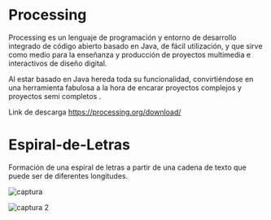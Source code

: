 # Processing

Processing es un lenguaje de programación y entorno de desarrollo integrado de código abierto basado en Java,
 de fácil utilización, y que sirve como medio para la enseñanza y producción de proyectos multimedia e interactivos
 de diseño digital.

Al estar basado en Java hereda toda su funcionalidad, convirtiéndose en una herramienta fabulosa a la hora de encarar
 proyectos complejos y proyectos semi completos .


Link de descarga https://processing.org/download/

# Espiral-de-Letras

Formación de una espiral de letras a partir de una cadena de texto que puede ser de diferentes longitudes.


![captura](https://user-images.githubusercontent.com/24448781/38471709-9cbc3ac6-3b3a-11e8-937a-bc4faeaca48e.PNG)


![captura 2](https://user-images.githubusercontent.com/24448781/38471710-9ce26052-3b3a-11e8-833b-ac7c0ffd61cc.PNG)
